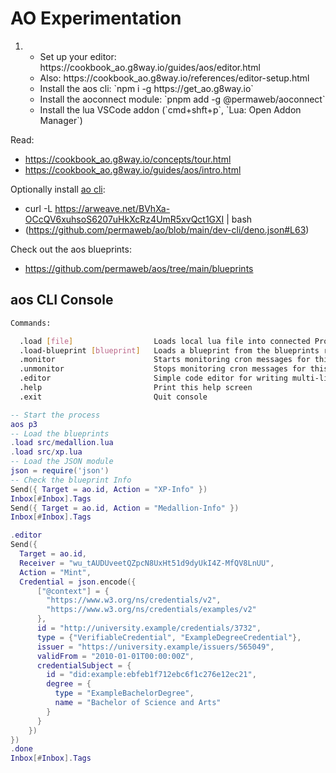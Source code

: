 # AO Experimentation

<ol>
  <li>
    <ul>
    <li>Set up your editor: https://cookbook_ao.g8way.io/guides/aos/editor.html</li>
    <li>Also: https://cookbook_ao.g8way.io/references/editor-setup.html</li>
  </li>
  <li>Install the aos cli: `npm i -g https://get_ao.g8way.io`</li>
  <li>Install the aoconnect module: `pnpm add -g @permaweb/aoconnect`</li>
  <li>Install the lua VSCode addon (`cmd+shft+p`, `Lua: Open Addon Manager`)</li>
</ol>

Read:

- https://cookbook_ao.g8way.io/concepts/tour.html
- https://cookbook_ao.g8way.io/guides/aos/intro.html

Optionally install [ao cli](https://github.com/permaweb/ao/tree/main/dev-cli):

- curl -L https://arweave.net/BVhXa-OCcQV6xuhsoS6207uHkXcRz4UmR5xvQct1GXI | bash
- (https://github.com/permaweb/ao/blob/main/dev-cli/deno.json#L63)

Check out the aos blueprints:

- https://github.com/permaweb/aos/tree/main/blueprints

## aos CLI Console

```bash
Commands:

  .load [file]                  Loads local lua file into connected Process
  .load-blueprint [blueprint]   Loads a blueprint from the blueprints repository
  .monitor                      Starts monitoring cron messages for this Process
  .unmonitor                    Stops monitoring cron messages for this Process
  .editor                       Simple code editor for writing multi-line lua expressions
  .help                         Print this help screen
  .exit                         Quit console
```

```lua
-- Start the process
aos p3
-- Load the blueprints
.load src/medallion.lua
.load src/xp.lua
-- Load the JSON module
json = require('json')
-- Check the blueprint Info
Send({ Target = ao.id, Action = "XP-Info" })
Inbox[#Inbox].Tags
Send({ Target = ao.id, Action = "Medallion-Info" })
Inbox[#Inbox].Tags

.editor
Send({
  Target = ao.id,
  Receiver = "wu_tAUDUveetQZpcN8UxHt51d9dyUkI4Z-MfQV8LnUU",
  Action = "Mint",
  Credential = json.encode({
      ["@context"] = {
        "https://www.w3.org/ns/credentials/v2",
        "https://www.w3.org/ns/credentials/examples/v2"
      },
      id = "http://university.example/credentials/3732",
      type = {"VerifiableCredential", "ExampleDegreeCredential"},
      issuer = "https://university.example/issuers/565049",
      validFrom = "2010-01-01T00:00:00Z",
      credentialSubject = {
        id = "did:example:ebfeb1f712ebc6f1c276e12ec21",
        degree = {
          type = "ExampleBachelorDegree",
          name = "Bachelor of Science and Arts"
        }
      }
    })
})
.done
Inbox[#Inbox].Tags


```
